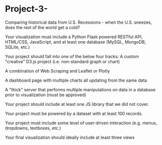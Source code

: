 # Project-3-
Comparing historical data from U.S. Recessions - when the U.S. sneezes, does the rest of the world get a cold?



Your visualization must include a Python Flask powered RESTful API, HTML/CSS, JavaScript, and at least one database (MySQL, MongoDB, SQLite, etc.)

Your project should fall into one of the below four tracks: 
A custom "creative" D3.js project (i.e. non-standard graph or chart)

A combination of Web Scraping and Leaflet or Plotly

A dashboard page with multiple charts all updating from the same data

A "thick" server that performs multiple manipulations on data in a database prior to visualization (must be approved)

Your project should include at least one JS library that we did not cover.

Your project must be powered by a dataset with at least 100 records.

Your project must include some level of user-driven interaction (e.g. menus, dropdowns, textboxes, etc.)

Your final visualization should ideally include at least three views
